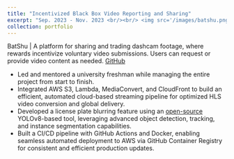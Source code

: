 ```yaml
---
title: "Incentivized Black Box Video Reporting and Sharing"
excerpt: "Sep. 2023 - Nov. 2023 <br/><br/> <img src='/images/batshu.png'>"
collection: portfolio
---
```


BatShu | A platform for sharing and trading dashcam footage, where rewards incentivize voluntary video submissions. Users can request or provide video content as needed. [GitHub](https://github.com/bik1111/BatShu-backend)

- Led and mentored a university freshman while managing the entire project from start to finish.
- Integrated AWS S3, Lambda, MediaConvert, and CloudFront to build an efficient, automated cloud-based streaming pipeline for optimized HLS video conversion and global delivery.
- Developed a license plate blurring feature using an [open-source]((https://github.com/tfaehse/DashcamCleaner)) YOLOv8-based tool, leveraging advanced object detection, tracking, and instance segmentation capabilities.
- Built a CI/CD pipeline with GitHub Actions and Docker, enabling seamless automated deployment to AWS via GitHub Container Registry for consistent and efficient production updates.